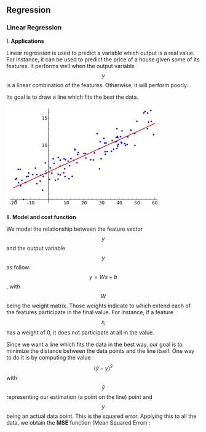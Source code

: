 ## Regression

### 

### Linear Regression

**I. Applications**

Linear regression is used to predict a variable which output is a real value. For instance, it can be used to predict the price of a house given some of its features. It performs well when the output variable $$y$$ is a linear combination of the features. Otherwise, it will perform poorly.

Its goal is to draw a line which fits the best the data.

![](/assets/linear_regression.png)

**II. Model and cost function**

We model the relationship between the feature vector $$y$$ and the output variable $$y$$ as follow: $$y = Wx + b$$, with $$W $$ being the weight matrix. Those weights indicate to which extend each of the features participate in the final value. For instance, if a feature $$x_i$$ has a weight of 0, it does not participate at all in the value.

Since we want a line which fits the data in the best way, our goal is to minimize the distance between the data points and the line itself. One way to do it is by computing the value $$(\hat{y} - y)^2$$ with $$\hat{y}$$ representing our estimation \(a point on the line\) point and $$y$$ being an actual data point. This is the squared error. Applying this to all the data, we obtain the **MSE** function \(Mean Squared Error\) : 

